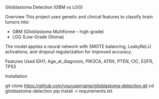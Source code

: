 Glioblastoma Detection (GBM vs LGG)

Overview
This project uses genetic and clinical features to classify brain tumors into:
- GBM (Glioblastoma Multiforme – high-grade)
- LGG (Low-Grade Glioma)

The model applies a neural network with SMOTE balancing, LeakyReLU activations, and dropout regularization for improved accuracy.

Features Used
IDH1, Age_at_diagnosis, PIK3CA, ATRX, PTEN, CIC, EGFR, TP53

Installation

git clone https://github.com/yourusername/glioblastoma-detection.git
cd glioblastoma-detection
pip install -r requirements.txt
